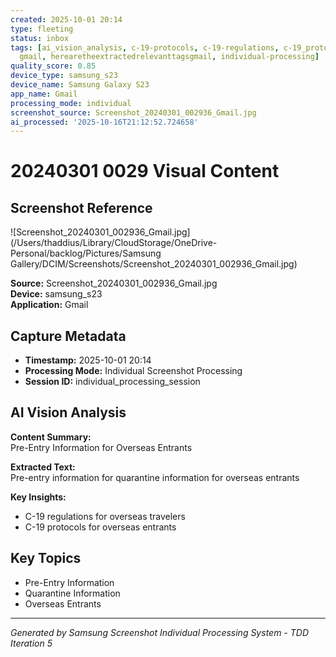 ```yaml
---
created: 2025-10-01 20:14
type: fleeting
status: inbox
tags: [ai_vision_analysis, c-19-protocols, c-19-regulations, c-19_protocols, c-19_regulations,
  gmail, herearetheextractedrelevanttagsgmail, individual-processing]
quality_score: 0.85
device_type: samsung_s23
device_name: Samsung Galaxy S23
app_name: Gmail
processing_mode: individual
screenshot_source: Screenshot_20240301_002936_Gmail.jpg
ai_processed: '2025-10-16T21:12:52.724658'
---
```


# 20240301 0029 Visual Content
## Screenshot Reference

![Screenshot_20240301_002936_Gmail.jpg](/Users/thaddius/Library/CloudStorage/OneDrive-Personal/backlog/Pictures/Samsung Gallery/DCIM/Screenshots/Screenshot_20240301_002936_Gmail.jpg)

**Source:** Screenshot_20240301_002936_Gmail.jpg  
**Device:** samsung_s23  
**Application:** Gmail  

## Capture Metadata

- **Timestamp:** 2025-10-01 20:14
- **Processing Mode:** Individual Screenshot Processing
- **Session ID:** individual_processing_session

## AI Vision Analysis

**Content Summary:**  
Pre-Entry Information for Overseas Entrants

**Extracted Text:**  
Pre-entry information for quarantine information for overseas entrants

**Key Insights:**  
- C-19 regulations for overseas travelers
- C-19 protocols for overseas entrants

## Key Topics

- Pre-Entry Information
- Quarantine Information
- Overseas Entrants

---

*Generated by Samsung Screenshot Individual Processing System - TDD Iteration 5*
